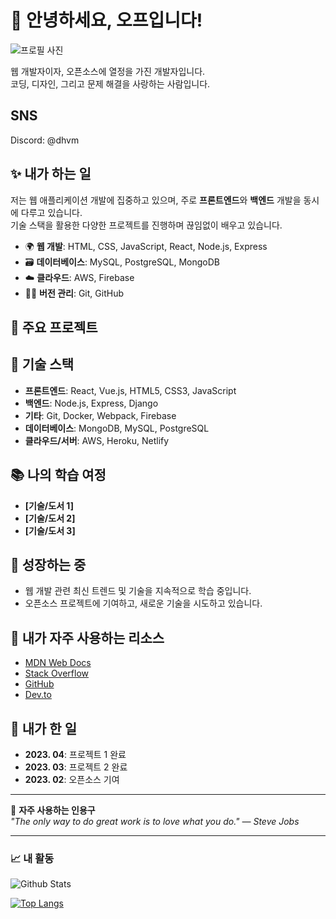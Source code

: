 # 👋 안녕하세요, 오프입니다!

![프로필 사진](https://avatars.githubusercontent.com/u/175408515?v=4)




웹 개발자이자, 오픈소스에 열정을 가진 개발자입니다.  
코딩, 디자인, 그리고 문제 해결을 사랑하는 사람입니다.

## SNS

Discord: @dhvm

## ✨ 내가 하는 일

저는 웹 애플리케이션 개발에 집중하고 있으며, 주로 **프론트엔드**와 **백엔드** 개발을 동시에 다루고 있습니다.  
기술 스택을 활용한 다양한 프로젝트를 진행하며 끊임없이 배우고 있습니다.

- 🌍 **웹 개발**: HTML, CSS, JavaScript, React, Node.js, Express
- 🗃️ **데이터베이스**: MySQL, PostgreSQL, MongoDB
- ☁️ **클라우드**: AWS, Firebase
- 🧑‍💻 **버전 관리**: Git, GitHub

## 🔧 주요 프로젝트


## 📜 기술 스택

- **프론트엔드**: React, Vue.js, HTML5, CSS3, JavaScript
- **백엔드**: Node.js, Express, Django
- **기타**: Git, Docker, Webpack, Firebase
- **데이터베이스**: MongoDB, MySQL, PostgreSQL
- **클라우드/서버**: AWS, Heroku, Netlify


## 📚 나의 학습 여정


- **[기술/도서 1]**
- **[기술/도서 2]**
- **[기술/도서 3]**

## 🌱 성장하는 중

- 웹 개발 관련 최신 트렌드 및 기술을 지속적으로 학습 중입니다.
- 오픈소스 프로젝트에 기여하고, 새로운 기술을 시도하고 있습니다.

## 🔗 내가 자주 사용하는 리소스

- [MDN Web Docs](https://developer.mozilla.org/en-US/)
- [Stack Overflow](https://stackoverflow.com/)
- [GitHub](https://github.com/)
- [Dev.to](https://dev.to/)

## 📅 내가 한 일

- **2023. 04**: 프로젝트 1 완료
- **2023. 03**: 프로젝트 2 완료
- **2023. 02**: 오픈소스 기여

---

💬 **자주 사용하는 인용구**  
_"The only way to do great work is to love what you do." — Steve Jobs_

---

### 📈 내 활동

![Github Stats](https://github-readme-stats.vercel.app/api?username=yourusername&show_icons=true&hide_title=true&count_private=true&hide=prs&theme=radical)

[![Top Langs](https://github-readme-stats.vercel.app/api/top-langs/?username=yourusername&theme=radical&layout=compact)](https://github.com/yourusername/github-readme-stats)
